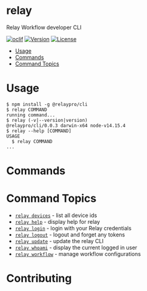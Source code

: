 relay
=====

Relay Workflow developer CLI

[![oclif](https://img.shields.io/badge/cli-oclif-brightgreen.svg)](https://oclif.io)
[![Version](https://img.shields.io/npm/v/@relaypro/cli)](https://www.npmjs.com/package/@relaypro/cli)
[![License](https://img.shields.io/npm/l/@relaypro/cli)](https://github.com/relaypro/relay-cli/blob/main/package.json)

<!-- toc -->
* [Usage](#usage)
* [Commands](#commands)
* [Command Topics](#command-topics)
<!-- tocstop -->
# Usage
<!-- usage -->
```sh-session
$ npm install -g @relaypro/cli
$ relay COMMAND
running command...
$ relay (-v|--version|version)
@relaypro/cli/0.0.3 darwin-x64 node-v14.15.4
$ relay --help [COMMAND]
USAGE
  $ relay COMMAND
...
```
<!-- usagestop -->
# Commands
<!-- commands -->
# Command Topics

* [`relay devices`](docs/devices.md) - list all device ids
* [`relay help`](docs/help.md) - display help for relay
* [`relay login`](docs/login.md) - login with your Relay credentials
* [`relay logout`](docs/logout.md) - logout and forget any tokens
* [`relay update`](docs/update.md) - update the relay CLI
* [`relay whoami`](docs/whoami.md) - display the current logged in user
* [`relay workflow`](docs/workflow.md) - manage workflow configurations

<!-- commandsstop -->

<!-- contribution -->
# Contributing
<!-- contributionstop -->